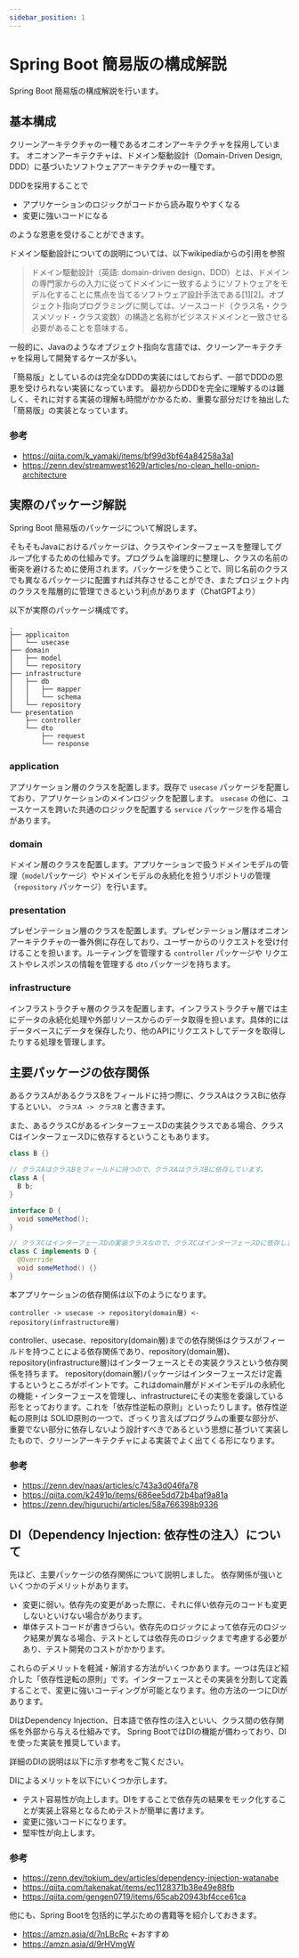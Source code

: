 ```yaml
---
sidebar_position: 1
---
```


# Spring Boot 簡易版の構成解説

Spring Boot 簡易版の構成解説を行います。

## 基本構成

クリーンアーキテクチャの一種であるオニオンアーキテクチャを採用しています。
オニオンアーキテクチャは、ドメイン駆動設計（Domain-Driven Design, DDD）に基づいたソフトウェアアーキテクチャの一種です。

DDDを採用することで

- アプリケーションのロジックがコードから読み取りやすくなる
- 変更に強いコードになる

のような恩恵を受けることができます。

ドメイン駆動設計についての説明については、以下wikipediaからの引用を参照

> ドメイン駆動設計（英語: domain-driven design、DDD）とは、ドメインの専門家からの入力に従ってドメインに一致するようにソフトウェアをモデル化することに焦点を当てるソフトウェア設計手法である[1][2]。オブジェクト指向プログラミングに関しては、ソースコード（クラス名・クラスメソッド・クラス変数）の構造と名称がビジネスドメインと一致させる必要があることを意味する。

一般的に、Javaのようなオブジェクト指向な言語では、クリーンアーキテクチャを採用して開発するケースが多い。

「簡易版」としているのは完全なDDDの実装にはしておらず、一部でDDDの恩恵を受けられない実装になっています。
最初からDDDを完全に理解するのは難しく、それに対する実装の理解も時間がかかるため、重要な部分だけを抽出した「簡易版」の実装となっています。

### 参考

- https://qiita.com/k_yamaki/items/bf99d3bf64a84258a3a1
- https://zenn.dev/streamwest1629/articles/no-clean_hello-onion-architecture

## 実際のパッケージ解説

Spring Boot 簡易版のパッケージについて解説します。

そもそもJavaにおけるパッケージは、クラスやインターフェースを整理してグループ化するための仕組みです。プログラムを論理的に整理し、クラスの名前の衝突を避けるために使用されます。パッケージを使うことで、同じ名前のクラスでも異なるパッケージに配置すれば共存させることができ、またプロジェクト内のクラスを階層的に管理できるという利点があります（ChatGPTより）

以下が実際のパッケージ構成です。

```
.
├── applicaiton
│   └── usecase
├── domain
│   ├── model
│   └── repository
├── infrastructure
│   ├── db
│   │   ├── mapper
│   │   └── schema
│   └── repository
└── presentation
    ├── controller
    └── dto
        ├── request
        └── response
```

### application

アプリケーション層のクラスを配置します。既存で `usecase` パッケージを配置しており、アプリケーションのメインロジックを配置します。 `usecase` の他に、ユースケースを跨いた共通のロジックを配置する `service` パッケージを作る場合があります。

### domain

ドメイン層のクラスを配置します。アプリケーションで扱うドメインモデルの管理（`model`パッケージ）やドメインモデルの永続化を担うリポジトリの管理（`repository` パッケージ）を行います。

### presentation

プレゼンテーション層のクラスを配置します。プレゼンテーション層はオニオンアーキテクチャの一番外側に存在しており、ユーザーからのリクエストを受け付けることを担います。ルーティングを管理する `controller` パッケージや リクエストやレスポンスの情報を管理する `dto` パッケージを持ちます。

### infrastructure

インフラストラクチャ層のクラスを配置します。インフラストラクチャ層では主にデータの永続化処理や外部リソースからのデータ取得を担います。具体的にはデータベースにデータを保存したり、他のAPIにリクエストしてデータを取得したりする処理を管理します。

## 主要パッケージの依存関係

あるクラスAがあるクラスBをフィールドに持つ際に、クラスAはクラスBに依存するといい、 `クラスA -> クラスB` と書きます。

また、あるクラスCがあるインターフェースDの実装クラスである場合、クラスCはインターフェースDに依存するということもあります。

```java
class B {}

// クラスAはクラスBをフィールドに持つので、クラスAはクラスBに依存しています。
class A {
  B b;
}

interface D {
  void someMethod();
}

// クラスCはインターフェースDの実装クラスなので、クラスCはインターフェースDに依存します。
class C implements D {
  @Override
  void someMethod() {}
}
```


本アプリケーションの依存関係は以下のようになります。

```
controller -> usecase -> repository(domain層) <- repository(infrastructure層) 
```

controller、usecase、repository(domain層)までの依存関係はクラスがフィールドを持つことによる依存関係であり、repository(domain層)、repository(infrastructure層)はインターフェースとその実装クラスという依存関係を持ちます。
repository(domain層)パッケージはインターフェースだけ定義するというところがポイントです。これはdomain層がドメインモデルの永続化の機能・インターフェースを管理し、infrastructureにその実態を委譲している形をとっております。これを「依存性逆転の原則」といったりします。依存性逆転の原則は SOLID原則の一つで、ざっくり言えばプログラムの重要な部分が、重要でない部分に依存しないよう設計すべきであるという思想に基づいて実装したもので、クリーンアーキテクチャによる実装でよく出てくる形になります。

### 参考

- https://zenn.dev/naas/articles/c743a3d046fa78
- https://qiita.com/k2491p/items/686ee5dd72b4baf9a81a
- https://zenn.dev/higuruchi/articles/58a766398b9336

## DI（Dependency Injection: 依存性の注入）について

先ほど、主要パッケージの依存関係について説明しました。
依存関係が強いといくつかのデメリットがあります。

- 変更に弱い。依存先の変更があった際に、それに伴い依存元のコードも変更しないといけない場合があります。
- 単体テストコードが書きづらい。依存先のロジックによって依存元のロジック結果が異なる場合、テストとしては依存先のロジックまで考慮する必要があり、テスト開発のコストがかかります。

これらのデメリットを軽減・解消する方法がいくつかあります。一つは先ほど紹介した「依存性逆転の原則」です。インターフェースとその実装を分割して定義することで、変更に強いコーディングが可能となります。他の方法の一つにDIがあります。

DIはDependency Injection、日本語で依存性の注入といい、クラス間の依存関係を外部から与える仕組みです。
Spring BootではDIの機能が備わっており、DIを使った実装を推奨しています。

詳細のDIの説明は以下に示す参考をご覧ください。

DIによるメリットを以下にいくつか示します。

- テスト容易性が向上します。DIをすることで依存先の結果をモック化することが実装上容易となるためテストが簡単に書けます。
- 変更に強いコードになります。
- 堅牢性が向上します。

### 参考

- https://zenn.dev/tokium_dev/articles/dependency-injection-watanabe
- https://qiita.com/takenakat/items/ec1128371b38e49e88fb
- https://qiita.com/gengen0719/items/65cab20943bf4cce61ca

他にも、Spring Bootを包括的に学ぶための書籍等を紹介しておきます。

- https://amzn.asia/d/7nLBcRc ←おすすめ
- https://amzn.asia/d/9rHVmgW